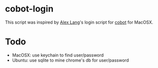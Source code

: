 # cobot-login

This script was inspired by [Alex Lang][alex]'s login script for [cobot][] for MacOSX.

[alex]: http://twitter.com/langalex
[cobot]: http://cobot.me

# Todo

 * MacOSX: use keychain to find user/password
 * Ubuntu: use sqlite to mine chrome's db for user/password